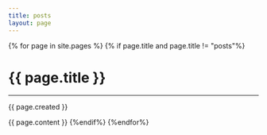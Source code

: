 ```yaml
---
title: posts
layout: page
---
```


{% for page in site.pages %}
{% if page.title and page.title != "posts"%}
# {{ page.title }}  
---
{{ page.created }}

{{ page.content }}
{%endif%}
{%endfor%}
